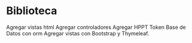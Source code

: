# Biblioteca
Agregar vistas html
Agregar controladores
Agregar HPPT Token
Base de Datos con orm
Agregar vistas con Bootstrap y Thymeleaf.

